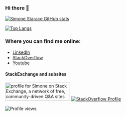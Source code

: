 ### Hi there 👋

[![Simone Starace GitHub stats](https://github-readme-stats.vercel.app/api?username=SimoneStarace&count_private=true&show_icons=true&theme=github_dark)](https://github.com/SimoneStarace/github-readme-stats)

[![Top Langs](https://github-readme-stats.vercel.app/api/top-langs/?username=SimoneStarace&layout=compact&theme=github_dark)](https://github.com/SimoneStarace/github-readme-stats)

<!--
**SimoneStarace/SimoneStarace** is a ✨ _special_ ✨ repository because its `README.md` (this file) appears on your GitHub profile.

Here are some ideas to get you started:

- 🔭 I’m currently working on ...
- 🌱 I’m currently learning ...
- 👯 I’m looking to collaborate on ...
- 🤔 I’m looking for help with ...
- 💬 Ask me about ...
- 📫 How to reach me: ...
- 😄 Pronouns: ...
- ⚡ Fun fact: ...
-->

### Where you can find me online:

- [LinkedIn](https://www.linkedin.com/in/simone-starace-ba60a9111/)
- [StackOverflow](https://stackoverflow.com/users/10933292/simone)
- [Youtube](https://www.youtube.com/channel/UCkMlHXJOq3VNSPIejnRZtMw)

#### StackExchange and subsites
<a href="https://stackexchange.com/users/15150922/simone"><img src="https://stackexchange.com/users/flair/15150922.png" width="208" height="58" alt="profile for Simone on Stack Exchange, a network of free, community-driven Q&amp;A sites" title="profile for Simone on Stack Exchange, a network of free, community-driven Q&amp;A sites" /></a>
<a href="https://stackoverflow.com/users/10933292/simone"><img src="https://stackoverflow.com/users/flair/10933292.png?theme=dark" alt="StackOverflow Profile"></a>


![Profile views](https://gpvc.arturio.dev/BEPb)
